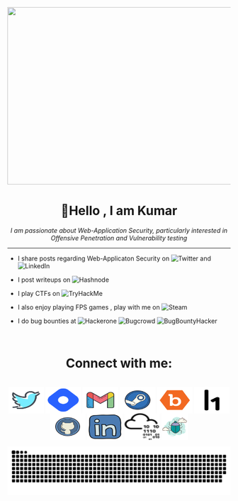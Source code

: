 <p align="center"> <img src="/gif/meme.gif" height="400" width="900"></p>
<h1 align="center"> 👋Hello , I am Kumar</h1>


<p align="center" style="italic">
  <em> 
    I am passionate about Web-Application Security, particularly interested in Offensive Penetration and Vulnerability testing </p>
  </em>
  
---

- I share posts regarding Web-Applicaton Security on ![Twitter](https://img.shields.io/badge/twitter-green?style=flat&logo=twitter) and ![LinkedIn](https://img.shields.io/badge/LinkedIn-pink?style=flat&logo=LinkedIn)

- I post writeups on ![Hashnode](https://img.shields.io/badge/hashnode-blue?style=flat&logo=hashnode)

- I play CTFs on ![TryHackMe](https://img.shields.io/badge/tryhackme-red?style=flat&logo=TryHackMe)

- I also enjoy playing FPS games , play with me on ![Steam](https://img.shields.io/badge/Steam-grey?style=flat&logo=steam)

- I do bug bounties at ![Hackerone](https://img.shields.io/badge/Hackerone-green?style=flat&logo=hackerone)  ![Bugcrowd](https://img.shields.io/badge/Bugcrowd-orange?style=flat&logo=bugcrowd)  ![BugBountyHacker](https://img.shields.io/badge/BugBountyHunter-purple?style=flat)

<br>

<h1 align="center">Connect with me:</h1>
<p align="center">

<br>
<a href="https://twitter.com/kumarniloy6" target="blank"><img align="center" src="icons/icons8-twitter.svg" alt="twitter" height="60" width="80" /></a>
<a href="https://dora.hashnode.dev/" target="blank"><img align="center" src="icons/icons8-hashnode.svg" alt="hashnode" height="60" width="80" /></a>
<a href="mailto:kniloy.sec@gmail.com" target="blank"><img align="center" src="icons/icons8-gmail.svg" alt="gmail" height="60" width="80" /></a>
<a href="https://steamcommunity.com/id/kniloy07/" target="blank"><img align="center" src="icons/icons8-steam.svg" alt="steam" height="60" width="80" /></a>
<a href="https://bugcrowd.com/dora007" target="blank"><img align="center" src="icons/bugcrowd-svgrepo-com.svg" alt="bugcrowd" height="60" width="80" /></a>
<a href="https://hackerone.com/kniloy07" target="blank"><img align="center" src="icons/hackerone-svgrepo-com.svg" alt="hackerone" height="60" width="80" /></a>
<a href="https://github.com/kniloy07" target="blank"><img align="center" src="icons/icons8-github.svg" alt="github" height="60" width="80" /></a>
<a href="https://www.linkedin.com/in/kniloy07/" target="blank"><img align="center" src="icons/icons8-linkedin.svg" alt="linkedin" height="60" width="80" /></a>
<a href="https://tryhackme.com/p/dora007" target="blank"><img align="center" src="icons/tryhackme.svg" alt="tryhackme" height="60" width="80" /></a>
<a href="https://www.bugbountyhunter.com/hunter/dora" target="blank"><img align="center" src="icons/icons8-bug-100.png" alt="bbh" height="60" width="60" /></a>


</p>


<!-- Snek -->
<p align="center"><img src="/gif/snek.svg"></p>
